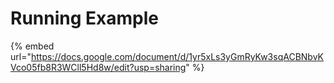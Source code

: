 # Running Example

{% embed url="https://docs.google.com/document/d/1yr5xLs3yGmRyKw3sqACBNbvKVco05fb8R3WCll5Hd8w/edit?usp=sharing" %}
